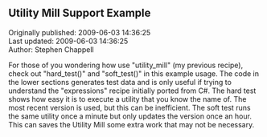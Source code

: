 ## Utility Mill Support Example  
Originally published: 2009-06-03 14:36:25  
Last updated: 2009-06-03 14:36:25  
Author: Stephen Chappell  
  
For those of you wondering how use "utility_mill" (my previous recipe), check out "hard_test()" and "soft_test()" in this example usage. The code in the lower sections generates test data and is only useful if trying to understand the "expressions" recipe initially ported from C#. The hard test shows how easy it is to execute a utility that you know the name of. The most recent version is used, but this can be inefficient. The soft test runs the same utility once a minute but only updates the version once an hour. This can saves the Utility Mill some extra work that may not be necessary.